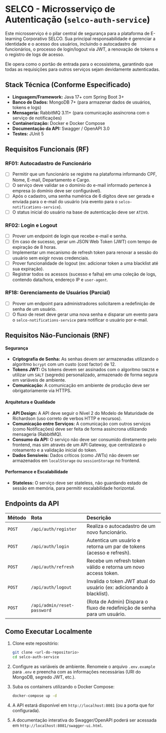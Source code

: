 # SELCO - Microsserviço de Autenticação (`selco-auth-service`)

Este microsserviço é o pilar central de segurança para a plataforma de E-learning Corporativo SELCO. Sua principal responsabilidade é gerenciar a identidade e o acesso dos usuários, incluindo o autocadastro de funcionários, o processo de login/logout via JWT, a renovação de tokens e o registro de logs de acesso.

Ele opera como o portão de entrada para o ecossistema, garantindo que todas as requisições para outros serviços sejam devidamente autenticadas.

## Stack Técnica (Conforme Especificado)

  * **Linguagem/Framework:** Java 17+ com Spring Boot 3+
  * **Banco de Dados:** MongoDB 7+ (para armazenar dados de usuários, tokens e logs)
  * **Mensageria:** RabbitMQ 3.11+ (para comunicação assíncrona com o serviço de notificações)
  * **Containerização:** Docker e Docker Compose
  * **Documentação da API:** Swagger / OpenAPI 3.0
  * **Testes:** JUnit 5

## Requisitos Funcionais (RF)

### RF01: Autocadastro de Funcionário

  - [ ] Permitir que um funcionário se registre na plataforma informando CPF, Nome, E-mail, Departamento e Cargo.
  - [ ] O serviço deve validar se o domínio do e-mail informado pertence à empresa (o domínio deve ser configurável).
  - [ ] Após o cadastro, uma senha numérica de 6 dígitos deve ser gerada e enviada para o e-mail do usuário (via evento para o `selco-notifications-service`).
  - [ ] O status inicial do usuário na base de autenticação deve ser `ATIVO`.

### RF02: Login e Logout

  - [ ] Prover um endpoint de login que recebe e-mail e senha.
  - [ ] Em caso de sucesso, gerar um JSON Web Token (JWT) com tempo de expiração de 8 horas.
  - [ ] Implementar um mecanismo de refresh token para renovar a sessão do usuário sem exigir novas credenciais.
  - [ ] Prover funcionalidade de logout (ex: adicionar token a uma blacklist até sua expiração).
  - [ ] Registrar todos os acessos (sucesso e falha) em uma coleção de logs, contendo data/hora, endereço IP e `user-agent`.

### RF18: Gerenciamento de Usuários (Parcial)

  - [ ] Prover um endpoint para administradores solicitarem a redefinição de senha de um usuário.
  - [ ] O fluxo de reset deve gerar uma nova senha e disparar um evento para o `selco-notifications-service` para notificar o usuário por e-mail.

## Requisitos Não-Funcionais (RNF)

#### Segurança

  - **Criptografia de Senha:** As senhas devem ser armazenadas utilizando o algoritmo `bcrypt` com um custo (cost factor) de 12.
  - **Tokens JWT:** Os tokens devem ser assinados com o algoritmo `SHA256` e utilizar um `SALT` (segredo) personalizado, armazenado de forma segura em variáveis de ambiente.
  - **Comunicação:** A comunicação em ambiente de produção deve ser obrigatoriamente via HTTPS.

#### Arquitetura e Qualidade

  - **API Design:** A API deve seguir o Nível 2 do Modelo de Maturidade de Richardson (uso correto de verbos HTTP e recursos).
  - **Comunicação entre Serviços:** A comunicação com outros serviços (como Notificações) deve ser feita de forma assíncrona utilizando mensageria (RabbitMQ).
  - **Consumo da API:** O serviço não deve ser consumido diretamente pelo frontend, mas sim através de um API Gateway, que centralizará o roteamento e a validação inicial do token.
  - **Dados Sensíveis:** Dados críticos (como JWTs) não devem ser armazenados em `localStorage` ou `sessionStorage` no frontend.

#### Performance e Escalabilidade

  - **Stateless:** O serviço deve ser stateless, não guardando estado de sessão em memória, para permitir escalabilidade horizontal.

## Endpoints da API

| Método | Rota                     | Descrição                                                              |
| :----- | :----------------------- | :--------------------------------------------------------------------- |
| `POST` | `/api/auth/register`     | Realiza o autocadastro de um novo funcionário.                         |
| `POST` | `/api/auth/login`        | Autentica um usuário e retorna um par de tokens (acesso e refresh).    |
| `POST` | `/api/auth/refresh`      | Recebe um refresh token válido e retorna um novo access token.         |
| `POST` | `/api/auth/logout`       | Invalida o token JWT atual do usuário (ex: adicionando à blacklist).    |
| `POST` | `/api/admin/reset-password` | (Rota de Admin) Dispara o fluxo de redefinição de senha para um usuário. |

## Como Executar Localmente

1.  Clone este repositório:

    ```bash
    git clone <url-do-repositorio>
    cd selco-auth-service
    ```

2.  Configure as variáveis de ambiente. Renomeie o arquivo `.env.example` para `.env` e preencha com as informações necessárias (URI do MongoDB, segredo JWT, etc.).

3.  Suba os containers utilizando o Docker Compose:

    ```bash
    docker-compose up -d
    ```

4.  A API estará disponível em `http://localhost:8081` (ou a porta que for configurada).

5.  A documentação interativa do Swagger/OpenAPI poderá ser acessada em `http://localhost:8081/swagger-ui.html`.